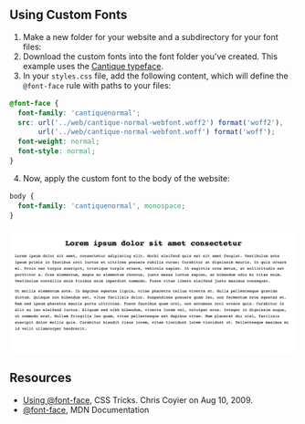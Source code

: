 ## Using Custom Fonts

1. Make a new folder for your website and a subdirectory for your font files:
2. Download the custom fonts into the font folder you've created. This example uses the [Cantique typeface](https://gitlab.com/velvetyne/cantique).
3. In your `styles.css` file, add the following content, which will define the `@font-face` rule with paths to your files:

```css
@font-face {
  font-family: 'cantiquenormal';
  src: url('../web/cantique-normal-webfont.woff2') format('woff2'),
       url('../web/cantique-normal-webfont.woff') format('woff');
  font-weight: normal;
  font-style: normal;
}
```

4. Now, apply the custom font to the body of the website:

```css
body {
  font-family: 'cantiquenormal', monospace;
}
```

![Sample Website Using Custom Font](images/sample-website-using-custom-font.png)

## Resources

* [Using @font-face](https://css-tricks.com/snippets/css/using-font-face/), CSS Tricks. Chris Coyier on Aug 10, 2009.
* [@font-face](https://developer.mozilla.org/en-US/docs/Web/CSS/@font-face), MDN Documentation